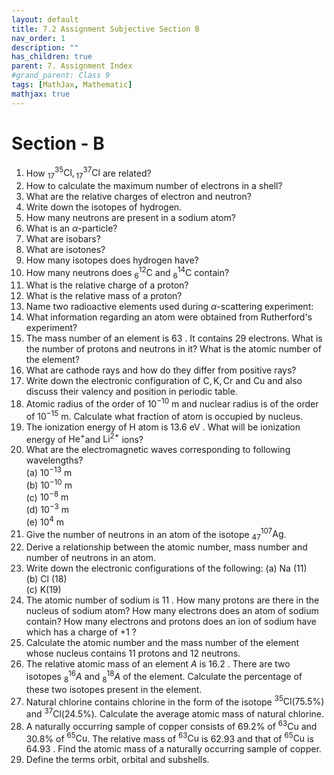 ```yaml
---
layout: default
title: 7.2 Assignment Subjective Section B
nav_order: 1
description: ""
has_children: true
parent: 7. Assignment Index
#grand_parent: Class 9
tags: [MathJax, Mathematic]
mathjax: true
---
```

# Section - B
1. How ${ }_{17}^{35} \mathrm{Cl},{ }_{17}^{37} \mathrm{Cl}$ are related?
2. How to calculate the maximum number of electrons in a shell?
3. What are the relative charges of electron and neutron?
4. Write down the isotopes of hydrogen.
5. How many neutrons are present in a sodium atom?
6. What is an $\alpha$-particle?
7. What are isobars?
8. What are isotones?
9. How many isotopes does hydrogen have?
10. How many neutrons does ${ }_6^{12} \mathrm{C}$ and ${ }_6^{14} \mathrm{C}$ contain?
11. What is the relative charge of a proton?
12. What is the relative mass of a proton?
13. Name two radioactive elements used during $\alpha$-scattering experiment:
14. What information regarding an atom were obtained from Rutherford's experiment?
15. The mass number of an element is 63 . It contains 29 electrons. What is the number of protons and neutrons in it? What is the atomic number of the element?
16. What are cathode rays and how do they differ from positive rays?
17. Write down the electronic configuration of $\mathrm{C}, \mathrm{K}, \mathrm{Cr}$ and Cu and also discuss their valency and position in periodic table.
18. Atomic radius of the order of $10^{-10} \mathrm{~m}$ and nuclear radius is of the order of $10^{-15} \mathrm{~m}$. Calculate what fraction of atom is occupied by nucleus.
19. The ionization energy of H atom is 13.6 eV . What will be ionization energy of $\mathrm{He}^{+}$and $\mathrm{Li}^{2+}$ ions?
20. What are the electromagnetic waves corresponding to following wavelengths?  
(a) $10^{-13} \mathrm{~m}$  
(b) $10^{-10} \mathrm{~m}$  
(c) $10^{-8} \mathrm{~m}$  
(d) $10^{-3} \mathrm{~m}$  
(e) $10^4 \mathrm{~m}$  
21. Give the number of neutrons in an atom of the isotope ${ }_{47}^{107} \mathrm{Ag}$.  
22. Derive a relationship between the atomic number, mass number and number of neutrons in an atom.  
23. Write down the electronic configurations of the following:
(a) Na (11)  
(b) Cl (18)  
(c) $\mathrm{K}(19)$  
24. The atomic number of sodium is 11 . How many protons are there in the nucleus of sodium atom? How many electrons does an atom of sodium contain? How many electrons and protons does an ion of sodium have which has a charge of +1 ?  
25. Calculate the atomic number and the mass number of the element whose nucleus contains 11 protons and 12 neutrons.  
26. The relative atomic mass of an element $A$ is 16.2 . There are two isotopes ${ }_8^{16} A$ and ${ }_8^{18} A$ of the element. Calculate the percentage of these two isotopes present in the element.  
27. Natural chlorine contains chlorine in the form of the isotope ${ }^{35} \mathrm{Cl}(75.5 \%)$ and ${ }^{37} \mathrm{Cl}(24.5 \%)$. Calculate the average atomic mass of natural chlorine.  
28. A naturally occurring sample of copper consists of $69.2 \%$ of ${ }^{63} \mathrm{Cu}$ and $30.8 \%$ of ${ }^{65} \mathrm{Cu}$. The relative mass of ${ }^{63} \mathrm{Cu}$ is 62.93 and that of ${ }^{65} \mathrm{Cu}$ is 64.93 . Find the atomic mass of a naturally occurring sample of copper.  
29. Define the terms orbit, orbital and subshells.  